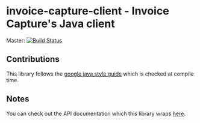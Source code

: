 # invoice-capture-client - Invoice Capture's Java client

Master:
[![Build Status](https://travis-ci.org/invisiblecloud/invoice-capture-client.svg?branch=master)](https://travis-ci.org/invisiblecloud/invoice-capture-client)


## Contributions

This library follows the [google java style guide](https://google.github.io/styleguide/javaguide.html) which is checked at compile time. 


## Notes

You can check out the API documentation which this library wraps [here](https://www.invisiblecollector.com/docs/).